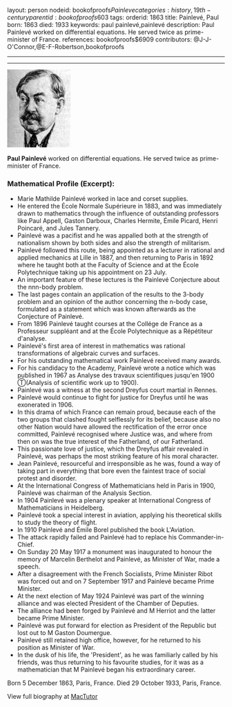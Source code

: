 layout: person
nodeid: bookofproofs$Painleve
categories: history,19th-century
parentid: bookofproofs$603
tags: 
orderid: 1863
title: Painlevé, Paul
born: 1863
died: 1933
keywords: paul painlevé,painlevé
description: Paul Painlevé worked on differential equations. He served twice as prime-minister of France.
references: bookofproofs$6909
contributors: @J-J-O'Connor,@E-F-Robertson,bookofproofs

---



---

![Painleve.jpg](https://github.com/bookofproofs/bookofproofs.github.io/blob/main/_sources/_assets/images/portraits/Painleve.jpg?raw=true)

**Paul Painlevé** worked on differential equations. He served twice as prime-minister of France.

### Mathematical Profile (Excerpt):
* Marie Mathilde Painlevé worked in lace and corset supplies.
* He entered the École Normale Supérieure in 1883, and was immediately drawn to mathematics through the influence of outstanding professors like Paul Appell, Gaston Darboux, Charles Hermite, Émile Picard, Henri Poincaré, and Jules Tannery.
* Painlevé was a pacifist and he was appalled both at the strength of nationalism shown by both sides and also the strength of militarism.
* Painlevé followed this route, being appointed as a lecturer in rational and applied mechanics at Lille in 1887, and then returning to Paris in 1892 where he taught both at the Faculty of Science and at the École Polytechnique taking up his appointment on 23 July.
* An important feature of these lectures is the Painlevé Conjecture about the nnn-body problem.
* The last pages contain an application of the results to the 3-body problem and an opinion of the author concerning the n-body case, formulated as a statement which was known afterwards as the Conjecture of Painlevé.
* From 1896 Painlevé taught courses at the Collége de France as a Professeur suppléant and at the École Polytechnique as a Répétiteur d'analyse.
* Painlevé's first area of interest in mathematics was rational transformations of algebraic curves and surfaces.
* For his outstanding mathematical work Painlevé received many awards.
* For his candidacy to the Academy, Painlevé wrote a notice which was published in 1967 as Analyse des travaux scientifiques jusqu'en 1900 Ⓣ(Analysis of scientific work up to 1900).
* Painlevé was a witness at the second Dreyfus court martial in Rennes.
* Painlevé would continue to fight for justice for Dreyfus until he was exonerated in 1906.
* In this drama of which France can remain proud, because each of the two groups that clashed fought selflessly for its belief, because also no other Nation would have allowed the rectification of the error once committed, Painlevé recognised where Justice was, and where from then on was the true interest of the Fatherland, of our Fatherland.
* This passionate love of justice, which the Dreyfus affair revealed in Painlevé, was perhaps the most striking feature of his moral character.
* Jean Painlevé, resourceful and irresponsible as he was, found a way of taking part in everything that bore even the faintest trace of social protest and disorder.
* At the International Congress of Mathematicians held in Paris in 1900, Painlevé was chairman of the Analysis Section.
* In 1904 Painlevé was a plenary speaker at International Congress of Mathematicians in Heidelberg.
* Painlevé took a special interest in aviation, applying his theoretical skills to study the theory of flight.
* In 1910 Painlevé and Émile Borel published the book L'Aviation.
* The attack rapidly failed and Painlevé had to replace his Commander-in-Chief.
* On Sunday 20 May 1917 a monument was inaugurated to honour the memory of Marcelin Berthelot and Painlevé, as Minister of War, made a speech.
* After a disagreement with the French Socialists, Prime Minister Ribot was forced out and on 7 September 1917 and Painlevé became Prime Minister.
* At the next election of May 1924 Painlevé was part of the winning alliance and was elected President of the Chamber of Deputies.
* The alliance had been forged by Painlevé and M Herriot and the latter became Prime Minister.
* Painlevé was put forward for election as President of the Republic but lost out to M Gaston Doumergue.
* Painlevé still retained high office, however, for he returned to his position as Minister of War.
* In the dusk of his life, the 'President', as he was familiarly called by his friends, was thus returning to his favourite studies, for it was as a mathematician that M Painlevé began his extraordinary career.

Born 5 December 1863, Paris, France. Died 29 October 1933, Paris, France.

View full biography at [MacTutor](https://mathshistory.st-andrews.ac.uk/Biographies/Painleve/)
